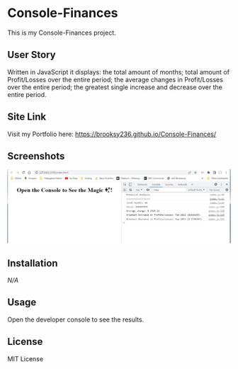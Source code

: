 # Console-Finances

This is my Console-Finances project.

## **User Story**

Written in JavaScript it displays: the total amount of months; total amount of Profit/Losses over the entire period; the average changes in Profit/Losses over the entire period; the greatest single increase and decrease over the entire period.

## **Site Link**

Visit my Portfolio here: https://brooksy236.github.io/Console-Finances/

## **Screenshots**

![](screenshot.JPG)

## **Installation**

_N/A_

## **Usage**

Open the developer console to see the results.

## **License**

MIT License
